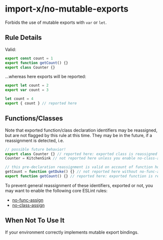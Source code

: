 # import-x/no-mutable-exports

<!-- end auto-generated rule header -->

Forbids the use of mutable exports with `var` or `let`.

## Rule Details

Valid:

```js
export const count = 1
export function getCount() {}
export class Counter {}
```

...whereas here exports will be reported:

```js
export let count = 2
export var count = 3

let count = 4
export { count } // reported here
```

## Functions/Classes

Note that exported function/class declaration identifiers may be reassigned,
but are not flagged by this rule at this time. They may be in the future, if a
reassignment is detected, i.e.

```js
// possible future behavior!
export class Counter {} // reported here: exported class is reassigned on line [x].
Counter = KitchenSink // not reported here unless you enable no-class-assign

// this pre-declaration reassignment is valid on account of function hoisting
getCount = function getDuke() {} // not reported here without no-func-assign
export function getCount() {} // reported here: exported function is reassigned on line [x].
```

To prevent general reassignment of these identifiers, exported or not, you may
want to enable the following core ESLint rules:

- [no-func-assign]
- [no-class-assign]

## When Not To Use It

If your environment correctly implements mutable export bindings.

[no-func-assign]: https://eslint.org/docs/rules/no-func-assign
[no-class-assign]: https://eslint.org/docs/rules/no-class-assign
